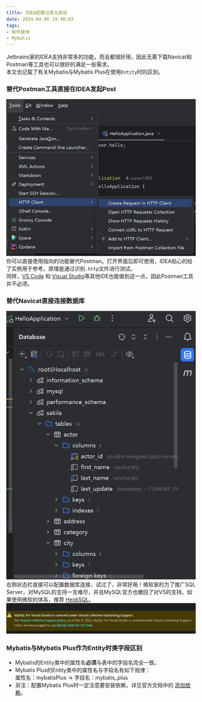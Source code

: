 ```yaml
---
title: IDEA配置记录与其他
date: 2024-04-06 19:40:03
tags:
- 软件使用
- Mybatis
---
```

Jetbrains家的IDEA支持非常多的功能，而且都很好用，因此无需下载Navicat和Postman等工具也可以很好的满足一些需求。  
本文也记载了有关Mybatis与Mybatis Plus在使用`Entity`时的区别。  
<!--more-->
### 替代Postman工具直接在IDEA发起Post
![](../images/idea1.png)
你可以直接使用指向的功能替代Postman。打开界面后即可使用，IDEA贴心的给了实例用于参考。原理是通过识别`.http`文件进行测试。  
同样，[VS Code](https://zhuanlan.zhihu.com/p/382740857) 和 [Visual Studio](https://zhuanlan.zhihu.com/p/669413730)等其他IDE也能做到这一点，因此Postman工具并不必须。  

### 替代Navicat直接连接数据库
![](../images/idea2.png)
右侧状态栏直接可以配置数据库连接，试过了，非常好用！微软家的为了推广SQL Server，对MySQL的支持一言难尽，并且MySQL官方也撤回了对VS的支持。如果使用微软的体系，推荐 [HeidiSQL](https://www.heidisql.com/)。
![](../images/endSupport.png)

### Mybatis与Mybatis Plus作为Entity时类字段区别
- Mybatis的Entity类中的属性名**必须**与表中的字段名完全一致。
- Mybatis Plus的Entity类中的属性名与字段名有如下规律：  
属性名：mybatisPlus -> 字段名：mybatis_plus
- 另注：配置Mybatis Plus时一定注意要安装依赖，详见官方文档中的 [添加依赖](https://baomidou.com/pages/226c21/#%E6%B7%BB%E5%8A%A0%E4%BE%9D%E8%B5%96)。